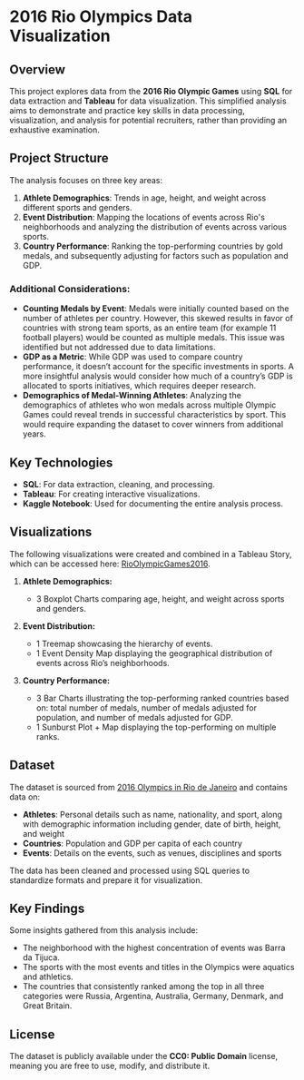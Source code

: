 # 2016 Rio Olympics Data Visualization

## Overview
This project explores data from the **2016 Rio Olympic Games** using **SQL** for data extraction and **Tableau** for data visualization. This simplified analysis aims to demonstrate and practice key skills in data processing, visualization, and analysis for potential recruiters, rather than providing an exhaustive examination.

## Project Structure
The analysis focuses on three key areas:
1. **Athlete Demographics**: Trends in age, height, and weight across different sports and genders.
2. **Event Distribution**: Mapping the locations of events across Rio's neighborhoods and analyzing the distribution of events across various sports.
3. **Country Performance**: Ranking the top-performing countries by gold medals, and subsequently adjusting for factors such as population and GDP.

### Additional Considerations:
- **Counting Medals by Event**: Medals were initially counted based on the number of athletes per country. However, this skewed results in favor of countries with strong team sports, as an entire team (for example 11 football players) would be counted as multiple medals. This issue was identified but not addressed due to data limitations.
- **GDP as a Metric**: While GDP was used to compare country performance, it doesn’t account for the specific investments in sports. A more insightful analysis would consider how much of a country’s GDP is allocated to sports initiatives, which requires deeper research.
- **Demographics of Medal-Winning Athletes**: Analyzing the demographics of athletes who won medals across multiple Olympic Games could reveal trends in successful characteristics by sport. This would require expanding the dataset to cover winners from additional years.

## Key Technologies
- **SQL**: For data extraction, cleaning, and processing.
- **Tableau**: For creating interactive visualizations.
- **Kaggle Notebook**: Used for documenting the entire analysis process.

## Visualizations
The following visualizations were created and combined in a Tableau Story, which can be accessed here: [RioOlympicGames2016](https://public.tableau.com/app/profile/idni.tav/vizzes).

1. **Athlete Demographics:**
   - 3 Boxplot Charts comparing age, height, and weight across sports and genders.

2. **Event Distribution:**
   - 1 Treemap showcasing the hierarchy of events.
   - 1 Event Density Map displaying the geographical distribution of events across Rio’s neighborhoods.

3. **Country Performance:**
   - 3 Bar Charts illustrating the top-performing ranked countries based on: total number of medals, number of medals adjusted for population, and number of medals adjusted for GDP.
   - 1 Sunburst Plot + Map displaying the top-performing on multiple ranks.

## Dataset
The dataset is sourced from [2016 Olympics in Rio de Janeiro](https://www.kaggle.com/datasets/rio2016/olympic-games) and contains data on:
- **Athletes**: Personal details such as name, nationality, and sport, along with demographic information including gender, date of birth, height, and weight
- **Countries**: Population and GDP per capita of each country
- **Events**: Details on the events, such as venues, disciplines and sports

The data has been cleaned and processed using SQL queries to standardize formats and prepare it for visualization.

## Key Findings
Some insights gathered from this analysis include:
- The neighborhood with the highest concentration of events was Barra da Tijuca.
- The sports with the most events and titles in the Olympics were aquatics and athletics.
- The countries that consistently ranked among the top in all three categories were Russia, Argentina, Australia, Germany, Denmark, and Great Britain.

## License
The dataset is publicly available under the **CC0: Public Domain** license, meaning you are free to use, modify, and distribute it.

